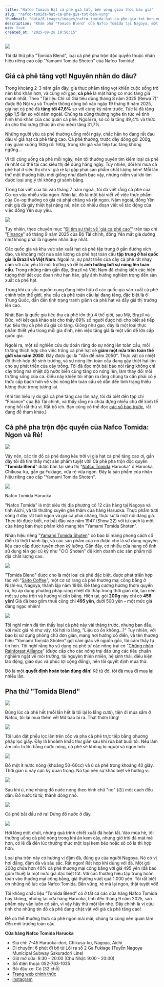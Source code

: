 ```yaml
---
title: "Nafco Tomida Hạt cà phê giá tốt, bền vững giữa thời bão giá"
slug: "nafco-tomida-hat-ca-phe-gia-tot-ben-vung"
thumbnail: "data/6.images/images/nafco-tomida-hat-ca-phe-gia-tot-ben-vung.webp"
description: "Khám phá 'Tomida Blend' của Nafco Tomida tại Nagoya, một loại cà phê nhãn hiệu riêng giá rẻ, thơm ngon và bền vững giữa thời điểm giá cà phê toàn cầu tăng cao."
use: true
created_at: "2025-09-28 19:56:15"
---
```


![](/images/title-1759001625028.webp)

Tôi đã thử pha "Tomida Blend", loại cà phê pha trộn độc quyền thuộc nhãn hiệu riêng cao cấp "Yamami Tomida Shoten" của Nafco Tomida!

## Giá cà phê tăng vọt! Nguyên nhân do đâu?

Trong khoảng 2-3 năm gần đây, giá thực phẩm tăng vọt khiến cuộc sống trở nên khó khăn hơn, và cùng với gạo, **cà phê** là mặt hàng có mức tăng giá mạnh nhất. Theo "Tài liệu Chỉ số Giá tiêu dùng tháng 8 năm 2025 (Reiwa 7)" được Bộ Nội vụ và Truyền thông công bố vào ngày 19 tháng 9 năm 2025, giá hạt cà phê đã **tăng tới 47,6%** so với cùng kỳ năm trước. Tức là đã tăng gấp 1,5 lần so với năm ngoái. Chúng ta cũng thường nghe tin tức về tình hình khó khăn của các quán cà phê. Ngoài ra, sô cô la tăng 49,4% và thức ăn cho thú cưng (thức ăn cho mèo) tăng 31,7%.

Những người yêu cà phê thường uống mỗi ngày, chắc hẳn họ đang rất đau đầu vì giá hạt cà phê tăng cao. Cà phê thường, trước đây đóng gói 200g, nay giảm xuống 180g rồi 160g, trong khi giá vẫn tiếp tục tăng không ngừng...

Vì tôi cũng uống cà phê mỗi ngày, nên tôi thường xuyên tìm kiếm loại cà phê rẻ nhất có thể tại các siêu thị để dùng hàng ngày. Tuy nhiên, đôi khi mua cà phê hạt ở siêu thị chỉ vì giá rẻ lại gặp phải sản phẩm chất lượng kém! Mỗi lần thử một thương hiệu mới giống như đánh bạc vậy, nhưng niềm vui khi tìm được loại ưng ý thì không gì sánh bằng.

Trong bài viết của tôi vào tháng 7 năm ngoái, tôi đã viết rằng cà phê của Co-op vừa nhiều vừa ngon. Nhìn lại, đó là một bài viết về việc thực phẩm của Co-op thường có giá cả phải chăng và rất ngon. Năm ngoái, đồng Yên mất giá đã gây thiệt hại nặng nề, nên có nhiều đoạn viết về tác động của việc đồng Yên suy yếu.

![](/images/image-1759003762844.webp)

Tuy nhiên, theo chuyên mục "[Đi tìm sự thật về 'giá cà phê cao'](https://www.mof.go.jp/public_relations/finance/202509/202509j.pdf)" trên tạp chí "[Finance](https://www.mof.go.jp/public_relations/finance/202509/index.html)" số tháng 9 năm 2025 của Bộ Tài chính, đồng Yên mất giá dường như không phải là nguyên nhân duy nhất.

Các quốc gia và khu vực sản xuất hạt cà phê tập trung ở gần đường xích đạo, và khoảng một nửa sản lượng cà phê hạt toàn cầu **tập trung ở hai quốc gia là Brazil và Việt Nam**. Ngoài ra, sự phát triển của cây cà phê rất nhạy cảm với các yếu tố môi trường và dễ bị **ảnh hưởng bởi sự nóng lên toàn cầu**. Trong những năm gần đây, Brazil và Việt Nam đã chứng kiến các hiện tượng thời tiết cực đoan như hạn hán, gây ảnh hưởng nghiêm trọng đến sản xuất cà phê hạt.

Trong khi cú sốc nguồn cung đang hiện hữu ở các quốc gia sản xuất cà phê chính trên thế giới, nhu cầu cà phê toàn cầu lại đang tăng, đặc biệt là ở Trung Quốc, dẫn đến tình trạng tranh giành cà phê hạt và đẩy giá thị trường lên cao.

Nhật Bản là quốc gia tiêu thụ cà phê lớn thứ 4 thế giới, sau Mỹ, Brazil và Đức, với kết quả khảo sát cho thấy 69% số người được hỏi cho biết sẽ tiếp tục tiêu thụ cà phê dù giá có tăng. Giống như gạo, đây là một loại thực phẩm thiết yếu trong mỗi gia đình, nên việc tăng giá là một vấn đề lớn cấp quốc gia.

Ngoài ra, một số nghiên cứu dự đoán rằng do sự nóng lên toàn cầu, môi trường thích hợp cho việc trồng cà phê hạt sẽ **giảm một nửa trên toàn thế giới vào năm 2050**. Đây được gọi là "Vấn đề năm 2050". Thực vật có nhiệt độ thích hợp để sinh trưởng, và sự nóng lên toàn cầu đang gây thiệt hại lớn cho sự phát triển của cây trồng. Tôi đã đọc một bài báo nói rằng không chỉ cây trồng mà nhiệt độ nước biển cũng tăng do nóng lên, làm thay đổi môi trường sống của cá. Điều này khiến tôi nhận ra rằng chúng ta cần phải có ý thức cấp bách hơn về việc nóng lên toàn cầu sẽ dẫn đến tình trạng thiếu lương thực trong tương lai.

(Khi tìm hiểu lý do giá cà phê tăng cao lần này, tôi đã biết đến tạp chí "Finance" của Bộ Tài chính, và thấy rằng nó chứa đựng nhiều chủ đề kinh tế nóng hổi rất thú vị. Rất bổ ích. Bạn cũng có thể đọc [các số báo trước](https://www.mof.go.jp/public_relations/finance/backnumber.htm), rất đáng để tham khảo.)

## Cà phê pha trộn độc quyền của Nafco Tomida: Ngon và Rẻ!

![](/images/image-1759003869067.webp)

Vậy nên, các tín đồ cà phê đang kêu trời vì giá hạt cà phê tăng cao ơi, gần đây tôi đã tìm thấy một sản phẩm tuyệt vời! Cà phê pha trộn độc quyền "**Tomida Blend**" được bán tại siêu thị "[Nafco Tomida](https://nafco.ne.jp/) Haruoka" ở Haruoka, Chikusa-ku, gần ga Fukiage, vừa rẻ vừa ngon. Đây là sản phẩm của nhãn hiệu riêng cao cấp "Yamami Tomida Shoten".

![](/images/image-1759003894443.webp)

Nafco Tomida Haruoka

"Nafco Tomida" là một siêu thị địa phương có 12 cửa hàng tại Nagoya và tỉnh Aichi, và tôi thường xuyên ghé thăm cửa hàng Haruoka. Thực phẩm tươi sống ở đây rất tươi ngon và giá cả phải chăng, thực sự là một nơi đáng giá. Theo tôi được biết, nó bắt đầu vào năm 1947 (Show 22) với tư cách là một cửa hàng bán thực phẩm khô mang tên "Yamami Tomida Shoten".

Nhãn hiệu riêng "[Yamami Tomida Shoten](https://nafco.ne.jp/nafcocms/wp-content/uploads/2020/12/tomHP_tomitsuVol41.pdf)" có bao bì mang phong cách cổ điển từ thời thành lập, và các sản phẩm của nó được cho là sử dụng nguyên liệu cao cấp được tuyển chọn kỹ lưỡng. Gần đây, có nhiều cửa hàng cố tình sử dụng tên gọi cũ kỹ như "○○ Shoten" để kinh doanh các sản phẩm nội địa chất lượng cao.

![](/images/image-1759003958442.webp)

"Tomida Blend" được cho là một loại cà phê đặc biệt, được phát triển hợp tác với "[Saito Coffee](https://www.saitou-coffee.co.jp/)", một cơ sở rang cà phê thương mại công bằng ở Nishi-ku, Nagoya, thành lập năm 1948. Để tăng cường hương thơm quyến rũ, họ áp dụng phương pháp rang nhiệt độ thấp trong thời gian dài, tạo nên một sự pha trộn và hương vị cân bằng. Hiện tại, gói **200g** này chỉ có **458 yên**! Giá đã bao gồm thuế cũng chỉ **495 yên**, dưới 500 yên – một mức giá đáng ngạc nhiên!

![](/images/image-1759003996155.webp)

Tôi nghĩ mình đã tìm thấy loại cà phê này vài tháng trước, nhưng ban đầu, với mức giá rẻ như vậy, tôi hơi lo lắng, "Liệu có ổn không...?" Tuy nhiên, với bao bì sử dụng phông chữ đơn giản, mang hơi hướng cổ điển, và tên thương hiệu "Yamami Tomida Shoten" gợi cảm giác về nguồn gốc, tôi cảm thấy tự tin hơn. Tôi nghĩ rằng họ sử dụng cà phê từ các nông trại có "[Chứng nhận Rainforest Alliance](https://www.rainforest-alliance.org/ja/)" (được cấp cho các nông trại đáp ứng các tiêu chuẩn nghiêm ngặt về môi trường, tài nguyên thiên nhiên, hệ sinh thái, điều kiện lao động, giáo dục và phúc lợi cộng đồng), nên tôi quyết định mua thử.

Đó là một **quyết định hoàn toàn đúng đắn**! Kể từ đó, tôi đã mua đi mua lại nhiều lần.

## Pha thử "Tomida Blend"

![](/images/image-1759004042455.webp)

Đúng lúc cà phê hết (mỗi lần hết là tôi lại lo lắng *cười*), tiện đi mua sắm ở Nafco, tôi lại mua thêm về! Mở bao bì ra. Thật thơm lừng!

![](/images/image-1759004076042.webp)

Tôi luôn đặt phễu lọc lên trên cốc và pha cà phê trực tiếp bằng phương pháp lọc giấy. Đây là khoảnh khắc thư giãn sau khi rửa bát buổi tối. Nếu làm ấm cốc trước bằng nước nóng, cà phê sẽ không bị nguội và ngon hơn.

![](/images/image-1759004162837.webp)

Đổ một ít nước nóng (khoảng 50-60cc) và ủ cà phê trong khoảng 40 giây. Thời gian ủ này cực kỳ quan trọng. Nó tạo nên sự khác biệt về hương vị.

![](/images/image-1759004275922.webp)

Sau khi ủ, nhẹ nhàng đổ nước nóng theo hình chữ "no" (の) một cách đều đặn. Đổ nước từ từ, thành dòng nhỏ.

![](/images/image-1759004362135.webp)

Cà phê bắt đầu nở ra! Dừng đổ nước ở đây.

![](/images/image-1759004398926.webp)

Hơi lỏng một chút, nhưng quá trình chiết xuất đã hoàn tất. Vào mùa hè, tôi thường uống cà phê nóng trong khi ăn kem cây, nhưng giờ trời đã mát mẻ hơn, có lẽ đã đến lúc thưởng thức một loại kem béo hoặc sô cô la thì hợp hơn.

Loại pha trộn này có hương vị đậm đà, đúng gu của người Nagoya. Nó có vị hơi đắng, đậm đà và sâu sắc. Rất ngon! Rất hợp khi dùng với đá. Một gói 200g chứa hơn 40% cà phê thương mại công bằng với giá 495 yên (đã bao gồm thuế) là một mức giá đặc biệt tốt. Với các thương hiệu tập trung hoàn toàn vào thương mại công bằng, giá thường vượt quá 1.000 yên. Tôi rất biết ơn những nỗ lực của Nafco Tomida. Bền vững, rẻ mà lại ngon, thật tuyệt vời!

Tôi không chắc liệu "Tomida Blend" có ở tất cả các cửa hàng Nafco Tomida hay không, nhưng tại cửa hàng Haruoka, tính đến tháng 9 năm 2025, sản phẩm này vẫn luôn có sẵn, vì vậy hãy thử một lần nhé. Đây chính là vị cứu tinh cho những tín đồ cà phê đang chật vật với giá cà phê tăng cao!

Để có thể thưởng thức cà phê ngon mãi mãi, chúng ta cũng nên quan tâm đến môi trường toàn cầu.

**Cửa hàng Nafco Tomida Haruoka**

*   Địa chỉ: 7-45 Haruoka-dori, Chikusa-ku, Nagoya, Aichi
*   Di chuyển: 6 phút đi bộ từ Lối ra số 2 Ga Fukiage (Tuyến Nagoya Municipal Subway Sakuradori Line)
*   Giờ mở cửa: 9:30 - 20:00 (Chủ Nhật: 9:00 - 20:00)
*   Số điện thoại: 052-763-1035
*   Bãi đậu xe: Có (32 chỗ)
*   [Trang web chính thức](https://nafco.ne.jp/)
*   [Instagram](https://www.instagram.com/nafco_tomida/)
